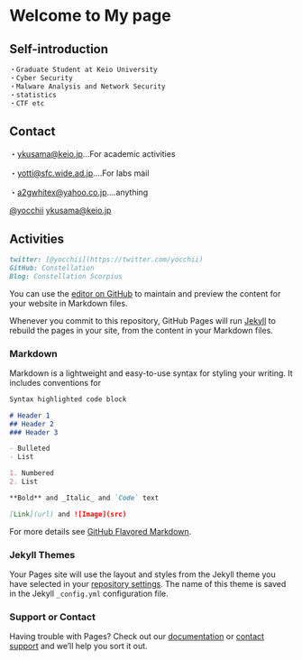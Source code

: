 # Welcome to My page

## Self-introduction
```markdown
・Graduate Student at Keio University
・Cyber Security
・Malware Analysis and Network Security
・statistics
・CTF etc
```

## Contact
・[ykusama@keio.jp](ykusama@keio.jp)...For academic activities

・[yotti@sfc.wide.ad.jp](otti@sfc.wide.ad.jp)....For labs mail

・[a2gwhitex@yahoo.co.jp](a2gwhitex@yahoo.co.jp)....anything
    
    
[@yocchii](https://twitter.com/yocchii)
[ykusama@keio.jp](ykusama@keio.jp)
## Activities
```markdown
twitter: [@yocchii](https://twitter.com/yocchii)
GitHub: Constellation
Blog: Constellation Scorpius
```
You can use the [editor on GitHub](https://github.com/yottii/yottii.github.io/edit/master/index.md) to maintain and preview the content for your website in Markdown files.

Whenever you commit to this repository, GitHub Pages will run [Jekyll](https://jekyllrb.com/) to rebuild the pages in your site, from the content in your Markdown files.

### Markdown

Markdown is a lightweight and easy-to-use syntax for styling your writing. It includes conventions for

```markdown
Syntax highlighted code block

# Header 1
## Header 2
### Header 3

- Bulleted
- List

1. Numbered
2. List

**Bold** and _Italic_ and `Code` text

[Link](url) and ![Image](src)
```

For more details see [GitHub Flavored Markdown](https://guides.github.com/features/mastering-markdown/).

### Jekyll Themes

Your Pages site will use the layout and styles from the Jekyll theme you have selected in your [repository settings](https://github.com/yottii/yottii.github.io/settings). The name of this theme is saved in the Jekyll `_config.yml` configuration file.

### Support or Contact

Having trouble with Pages? Check out our [documentation](https://help.github.com/categories/github-pages-basics/) or [contact support](https://github.com/contact) and we’ll help you sort it out.
